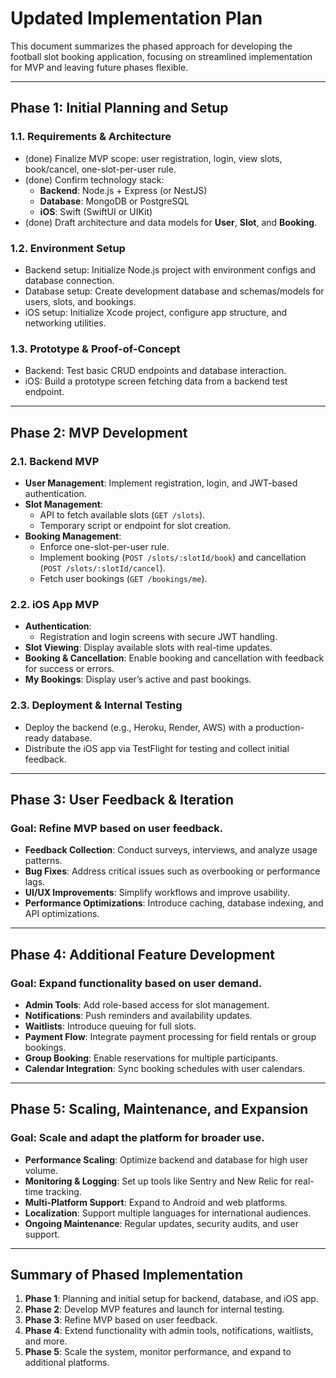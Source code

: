 # **Updated Implementation Plan**

This document summarizes the phased approach for developing the football slot booking application, focusing on streamlined implementation for MVP and leaving future phases flexible.

---

## **Phase 1: Initial Planning and Setup**

### **1.1.  Requirements & Architecture**
- (done) Finalize MVP scope: user registration, login, view slots, book/cancel, one-slot-per-user rule.
- (done) Confirm technology stack: 
  - **Backend**: Node.js + Express (or NestJS)
  - **Database**: MongoDB or PostgreSQL
  - **iOS**: Swift (SwiftUI or UIKit)
- (done) Draft architecture and data models for **User**, **Slot**, and **Booking**.

### **1.2. Environment Setup**
- Backend setup: Initialize Node.js project with environment configs and database connection.
- Database setup: Create development database and schemas/models for users, slots, and bookings.
- iOS setup: Initialize Xcode project, configure app structure, and networking utilities.

### **1.3. Prototype & Proof-of-Concept**
- Backend: Test basic CRUD endpoints and database interaction.
- iOS: Build a prototype screen fetching data from a backend test endpoint.

---

## **Phase 2: MVP Development**

### **2.1. Backend MVP**
- **User Management**: Implement registration, login, and JWT-based authentication.
- **Slot Management**:
  - API to fetch available slots (`GET /slots`).
  - Temporary script or endpoint for slot creation.
- **Booking Management**:
  - Enforce one-slot-per-user rule.
  - Implement booking (`POST /slots/:slotId/book`) and cancellation (`POST /slots/:slotId/cancel`).
  - Fetch user bookings (`GET /bookings/me`).

### **2.2. iOS App MVP**
- **Authentication**:
  - Registration and login screens with secure JWT handling.
- **Slot Viewing**: Display available slots with real-time updates.
- **Booking & Cancellation**: Enable booking and cancellation with feedback for success or errors.
- **My Bookings**: Display user’s active and past bookings.

### **2.3. Deployment & Internal Testing**
- Deploy the backend (e.g., Heroku, Render, AWS) with a production-ready database.
- Distribute the iOS app via TestFlight for testing and collect initial feedback.

---

## **Phase 3: User Feedback & Iteration**

### **Goal**: Refine MVP based on user feedback.
- **Feedback Collection**: Conduct surveys, interviews, and analyze usage patterns.
- **Bug Fixes**: Address critical issues such as overbooking or performance lags.
- **UI/UX Improvements**: Simplify workflows and improve usability.
- **Performance Optimizations**: Introduce caching, database indexing, and API optimizations.

---

## **Phase 4: Additional Feature Development**

### **Goal**: Expand functionality based on user demand.
- **Admin Tools**: Add role-based access for slot management.
- **Notifications**: Push reminders and availability updates.
- **Waitlists**: Introduce queuing for full slots.
- **Payment Flow**: Integrate payment processing for field rentals or group bookings.
- **Group Booking**: Enable reservations for multiple participants.
- **Calendar Integration**: Sync booking schedules with user calendars.

---

## **Phase 5: Scaling, Maintenance, and Expansion**

### **Goal**: Scale and adapt the platform for broader use.
- **Performance Scaling**: Optimize backend and database for high user volume.
- **Monitoring & Logging**: Set up tools like Sentry and New Relic for real-time tracking.
- **Multi-Platform Support**: Expand to Android and web platforms.
- **Localization**: Support multiple languages for international audiences.
- **Ongoing Maintenance**: Regular updates, security audits, and user support.

---

## **Summary of Phased Implementation**

1. **Phase 1**: Planning and initial setup for backend, database, and iOS app.
2. **Phase 2**: Develop MVP features and launch for internal testing.
3. **Phase 3**: Refine MVP based on user feedback.
4. **Phase 4**: Extend functionality with admin tools, notifications, waitlists, and more.
5. **Phase 5**: Scale the system, monitor performance, and expand to additional platforms.
